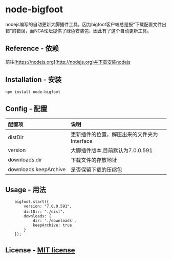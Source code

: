 # node-bigfoot
nodejs编写的自动更新大脚插件工具，因为bigfoot客户端总是报“下载配置文件出错”的错误，而NGA论坛提供了绿色安装包，因此有了这个自动更新工具。

## Reference - 依赖
前往[https://nodejs.org](http://nodejs.org)并下载安装nodejs

## Installation - 安装
`npm install node-bigfoot`

## Config - 配置 

   配置项  |                说明                     
 :-------- | :------------------------------------
 distDir  | 更新插件的位置，解压出来的文件夹为Interface 
 version | 大脚插件版本,目前默认为7.0.0.591
 downloads.dir | 下载文件的存放地址 
 downloads.keepArchive | 是否保留下载的压缩包 

## Usage - 用法
```var bigfoot = require('node-bigfoot');
    bigfoot.start({
        version: "7.0.0.591",
        distDir: "./dist"，
        downloads: {
            dir: './downloads',
            keepArchive: true
        }
    });
```

## License - [MIT license](http://revolunet.mit-license.org/)